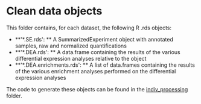 # Clean data objects

This folder contains, for each dataset, the following R .rds objects:

* **'*.SE.rds': ** A SummarizedExperiment object with annotated samples, raw and normalized quantifications
* **'*.DEA.rds': ** A data.frame containing the results of the various differential expression analyses relative to the object
* **'*.DEA.enrichments.rds': ** A list of data.frames containing the results of the various enrichment analyses performed on the differential expression analyses

The code to generate these objects can be found in the [indiv_processing](../indiv_processing/) folder.